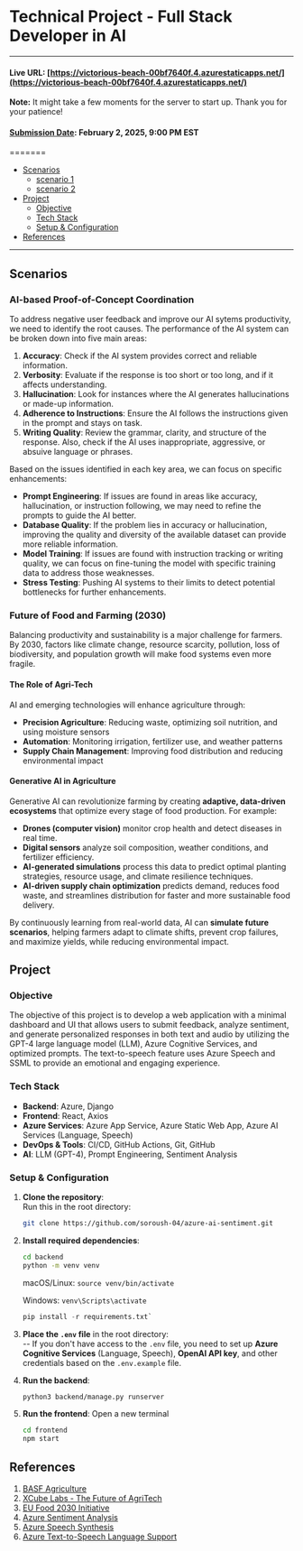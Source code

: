 # Technical Project - Full Stack Developer in AI
---

#### Live URL: [https://victorious-beach-00bf7640f.4.azurestaticapps.net/](https://victorious-beach-00bf7640f.4.azurestaticapps.net/) 
**Note:** It might take a few moments for the server to start up. Thank you for your patience!

#### <u>Submission Date</u>: February 2, 2025, 9:00 PM EST
=======

<!--ts-->
  - [Scenarios](#scenarios)
    - [scenario 1 ](#scenario-1)
    - [scenario 2 ](#scenario-2)
  - [Project](#project)
    - [Objective](#objective)
    - [Tech Stack](#tech-stack)
    - [Setup & Configuration](#setup-config)
  - [References](#references)
  <!-- - [References](#references) -->
<!--te-->

---



## Scenarios<a id="scenarios"></a>

### AI-based Proof-of-Concept Coordination<a id="scenario-1"></a>

To address negative user feedback and improve our AI sytems productivity, we need to identify the root causes. The performance of the AI system can be broken down into five main areas:

1. **Accuracy**: Check if the AI system provides correct and reliable information.
2. **Verbosity**: Evaluate if the response is too short or too long, and if it affects understanding.
3. **Hallucination**: Look for instances where the AI generates hallucinations or made-up information.
4. **Adherence to Instructions**: Ensure the AI follows the instructions given in the prompt and stays on task.
5. **Writing Quality**: Review the grammar, clarity, and structure of the response. Also, check if the AI uses inappropriate, aggressive, or absuive language or phrases.

Based on the issues identified in each key area, we can focus on specific enhancements:

- **Prompt Engineering**: If issues are found in areas like accuracy, hallucination, or instruction following, we may need to refine the prompts to guide the AI better.
- **Database Quality**: If the problem lies in accuracy or hallucination, improving the quality and diversity of the available dataset can provide more reliable information.
- **Model Training**: If issues are found with instruction tracking or writing quality, we can focus on fine-tuning the model with specific training data to address those weaknesses.
- **Stress Testing**: Pushing AI systems to their limits to detect potential bottlenecks for further enhancements.  


### Future of Food and Farming (2030) <a id="scenario-2"></a>

Balancing productivity and sustainability is a major challenge for farmers. By 2030, factors like climate change, resource scarcity, pollution, loss of biodiversity, and population growth will make food systems even more fragile.  

#### The Role of Agri-Tech  

AI and emerging technologies will enhance agriculture through:  
- **Precision Agriculture**: Reducing waste, optimizing soil nutrition, and using moisture sensors  
- **Automation**: Monitoring irrigation, fertilizer use, and weather patterns  
- **Supply Chain Management**: Improving food distribution and reducing environmental impact  

#### Generative AI in Agriculture  

Generative AI can revolutionize farming by creating **adaptive, data-driven ecosystems** that optimize every stage of food production. For example:  
- **Drones (computer vision)** monitor crop health and detect diseases in real time.  
- **Digital sensors** analyze soil composition, weather conditions, and fertilizer efficiency.  
- **AI-generated simulations** process this data to predict optimal planting strategies, resource usage, and climate resilience techniques.  
- **AI-driven supply chain optimization** predicts demand, reduces food waste, and streamlines distribution for faster and more sustainable food delivery.  

By continuously learning from real-world data, AI can **simulate future scenarios**, helping farmers adapt to climate shifts, prevent crop failures, and maximize yields, while reducing environmental impact.


## Project<a id="project"></a>
### Objective <a id="objective"></a>

The objective of this project is to develop a web application with a minimal dashboard and UI that allows users to submit feedback, analyze sentiment, and generate personalized responses in both text and audio by utilizing the GPT-4 large language model (LLM), Azure Cognitive Services, and optimized prompts. The text-to-speech feature uses Azure Speech and SSML to provide an emotional and engaging experience.

### Tech Stack <a id="tech-stack"></a>

- **Backend**: Azure, Django  
- **Frontend**: React, Axios
- **Azure Services**: Azure App Service, Azure Static Web App, Azure AI Services (Language, Speech)  
- **DevOps & Tools**: CI/CD, GitHub Actions, Git, GitHub  
- **AI**: LLM (GPT-4), Prompt Engineering, Sentiment Analysis

### Setup & Configuration <a id="setup-config"></a>

1. **Clone the repository**:  
   Run this in the root directory:
   ```bash
   git clone https://github.com/soroush-04/azure-ai-sentiment.git

3. **Install required dependencies**:
    ```bash
    cd backend
    python -m venv venv
    ```
   macOS/Linux: ```source venv/bin/activate```
   
   Windows: ```venv\Scripts\activate```
   
    ```python
   pip install -r requirements.txt`

5. **Place the `.env` file** in the root directory:  
   -- If you don't have access to the `.env` file, you need to set up **Azure Cognitive Services** (Language, Speech), **OpenAI API key**, and other credentials based on the `.env.example` file.  

6. **Run the backend**:
    ```bash
    python3 backend/manage.py runserver

1. **Run the frontend**: Open a new terminal
   ```bash
   cd frontend
   npm start

## References<a id="references"></a>

1. [BASF Agriculture](https://agriculture.basf.com/ca/en)  
2. [XCube Labs - The Future of AgriTech](https://www.xcubelabs.com/blog/understanding-agritech-the-future-of-agriculture-technology/)  
3. [EU Food 2030 Initiative](https://research-and-innovation.ec.europa.eu/research-area/environment/bioeconomy/food-systems/food-2030_en)  
4. [Azure Sentiment Analysis](https://learn.microsoft.com/en-us/azure/ai-services/language-service/sentiment-opinion-mining/overview?tabs=prebuilt)  
5. [Azure Speech Synthesis](https://learn.microsoft.com/en-us/azure/ai-services/speech-service/speech-synthesis-markup)  
6. [Azure Text-to-Speech Language Support](https://learn.microsoft.com/en-us/azure/ai-services/speech-service/language-support?tabs=tts#text-to-speech?azure-portal=true)  
